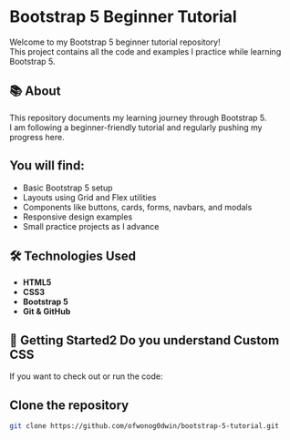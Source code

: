 # Bootstrap 5 Beginner Tutorial

Welcome to my Bootstrap 5 beginner tutorial repository!  
This project contains all the code and examples I practice while learning Bootstrap 5.

## 📚 About

This repository documents my learning journey through Bootstrap 5.  
I am following a beginner-friendly tutorial and regularly pushing my progress here.

## You will find:
- Basic Bootstrap 5 setup
- Layouts using Grid and Flex utilities
- Components like buttons, cards, forms, navbars, and modals
- Responsive design examples
- Small practice projects as I advance

## 🛠 Technologies Used

- **HTML5**
- **CSS3**
- **Bootstrap 5**
- **Git & GitHub**

## 🚀 Getting Started2 Do you understand Custom CSS

If you want to check out or run the code:

## Clone the repository
   ```bash
   git clone https://github.com/ofwonog0dwin/bootstrap-5-tutorial.git

